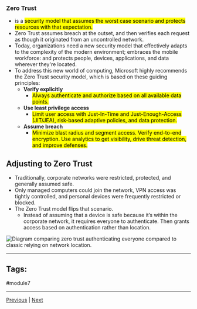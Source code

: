 ### Zero Trust 
- is a <mark>security model that assumes the worst case scenario and protects resources with that expectation. </mark>
- Zero Trust assumes breach at the outset, and then verifies each request as though it originated from an uncontrolled network.
- Today, organizations need a new security model that effectively adapts to the complexity of the modern environment; embraces the mobile workforce: and protects people, devices, applications, and data wherever they're located.
- To address this new world of computing, Microsoft highly recommends the Zero Trust security model, which is based on these guiding principles:
	- **Verify explicitly** 
		- <mark>Always authenticate and authorize based on all available data points.</mark>
	- **Use least privilege access** 
		- <mark>Limit user access with Just-In-Time and Just-Enough-Access (JIT/JEA), risk-based adaptive policies, and data protection.</mark>
	- **Assume breach** 
		- <mark>Minimize blast radius and segment access. Verify end-to-end encryption. Use analytics to get visibility, drive threat detection, and improve defenses.</mark>

## Adjusting to Zero Trust

- Traditionally, corporate networks were restricted, protected, and generally assumed safe. 
- Only managed computers could join the network, VPN access was tightly controlled, and personal devices were frequently restricted or blocked.
- The Zero Trust model flips that scenario. 
	- Instead of assuming that a device is safe because it’s within the corporate network, it requires everyone to authenticate. Then grants access based on authentication rather than location.

![Diagram comparing zero trust authenticating everyone compared to classic relying on network location.](https://learn.microsoft.com/en-us/training/wwl-azure/describe-azure-identity-access-security/media/zero-trust-cf9202be.png)


---
## Tags:
#module7 

---
[Previous](Describe-Azure-Role-Based-Access-Control.md) | [Next](Describe-Defense-in-Depth.md)
